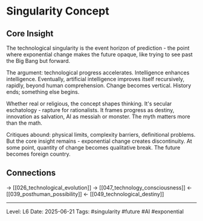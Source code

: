 # Singularity Concept

## Core Insight
The technological singularity is the event horizon of prediction - the point where exponential change makes the future opaque, like trying to see past the Big Bang but forward.

The argument: technological progress accelerates. Intelligence enhances intelligence. Eventually, artificial intelligence improves itself recursively, rapidly, beyond human comprehension. Change becomes vertical. History ends; something else begins.

Whether real or religious, the concept shapes thinking. It's secular eschatology - rapture for rationalists. It frames progress as destiny, innovation as salvation, AI as messiah or monster. The myth matters more than the math.

Critiques abound: physical limits, complexity barriers, definitional problems. But the core insight remains - exponential change creates discontinuity. At some point, quantity of change becomes qualitative break. The future becomes foreign country.

## Connections
→ [[026_technological_evolution]]
→ [[047_technology_consciousness]]
← [[039_posthuman_possibility]]
← [[049_technological_destiny]]

---
Level: L6
Date: 2025-06-21
Tags: #singularity #future #AI #exponential
